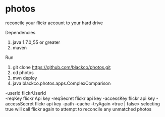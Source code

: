 # photos
reconcile your flickr account to your hard drive

Dependencies
1) java 1.7.0_55 or greater
2) maven

Run
1) git clone https://github.com/blackco/photos.git
2) cd photos
3) mvn deploy
4) java blackco.photos.apps.ComplexComparison

-userId flickrUserId  
-reqKey flickr Api key 
-reqSecret flickr api key 
-accessKey flickr api key 
-accessSecret flickr api key 
-path <path of photos you wish to reconcile>
-cache <local file on your hard drive to store results> 
-tryAgain <true | false> selecting true will call flickr again to attempt to reconcile any unmatched photos
